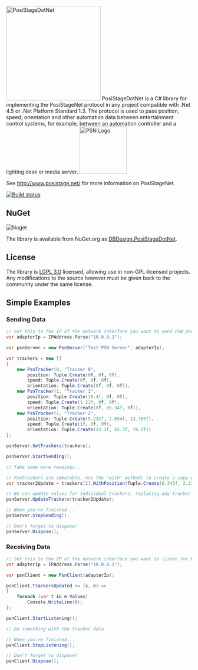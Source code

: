 <img src="/resources/PosiStageDotNet-Alpha.png" width="256" alt="PosiStageDotNet">
PosiStageDotNet is a C# library for implementing the PosiStageNet protocol in any  project compatible with .Net 4.5 or .Net Platform Standard 1.3. The protocol is used to pass position, speed, orientation and other automation data between entertainment control systems, for example, between an automation controller and a lighting desk or media server.

<img src="/resources/psn%20logos/PSN_Black.svg" width="128" alt="PSN Logo">

See <http://www.posistage.net/> for more information on PosiStageNet.

[![Build status](https://ci.appveyor.com/api/projects/status/wmxp2dhtlv09yey3?svg=true)](https://ci.appveyor.com/project/DavidButlerDesign/posistagedotnet)

## NuGet

![Nuget](https://img.shields.io/nuget/v/DBDesign.PosiStageDotNet?logo=nuget)

The library is available from NuGet.org as [DBDesign.PosiStageDotNet](https://www.nuget.org/packages/DBDesign.PosiStageDotNet).

## License

The library is [LGPL 3.0](http://www.gnu.org/licenses/lgpl-3.0.en.html) licensed, allowing use in non-GPL-licensed projects. Any modifications to the source however must be given back to the community under the same license.



## Simple Examples
### Sending Data
```C#
// Set this to the IP of the network interface you want to send PSN packets on
var adapterIp = IPAddress.Parse("10.0.0.1");

var psnServer = new PsnServer("Test PSN Server", adapterIp);

var trackers = new []
{
    new PsnTracker(0, "Tracker 0", 
        position: Tuple.Create(0f, 0f, 0f), 
        speed: Tuple.Create(0f, 0f, 0f), 
        orientation: Tuple.Create(0f, 0f, 0f)),
    new PsnTracker(1, "Tracker 1", 
        position: Tuple.Create(10.4f, 0f, 0f), 
        speed: Tuple.Create(1.23f, 0f, 0f), 
        orientation: Tuple.Create(0f, 85.34f, 0f)),
    new PsnTracker(2, "Tracker 2", 
        position: Tuple.Create(5.232f, 2.654f, 13.765f), 
        speed: Tuple.Create(1f, 3f, 0f), 
        orientation: Tuple.Create(23.3f, 43.3f, 76.2f))
};

psnServer.SetTrackers(trackers);

psnServer.StartSending();

// Take some more readings...

// PsnTrackers are immutable, use the 'with' methods to create a copy with mutated values
var tracker2Update = trackers[2].WithPosition(Tuple.Create(6.345f, 2.23f, 13.098f));

// We can update values for individual trackers, replacing any tracker data with the same index
psnServer.UpdateTrackers(tracker2Update);

// When you're finished...
psnServer.StopSending();

// Don't forget to dispose!
psnServer.Dispose();
```

### Receiving Data
```C#
// Set this to the IP of the network interface you want to listen for PSN packets on
var adapterIp = IPAddress.Parse("10.0.0.1");

var psnClient = new PsnClient(adapterIp);

psnClient.TrackersUpdated += (s, e) =>
{
    foreach (var t in e.Values)
        Console.WriteLine(t);
};

psnClient.StartListening();

// Do something with the tracker data

// When you're finished...
psnClient.StopListening();

// Don't forget to dispose!
psnClient.Dispose();
```
